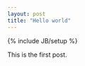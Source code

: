 ```yaml
---
layout: post
title: "Hello world"
---
```

{% include JB/setup %}

This is the first post.
<!-- excerpt  -->
